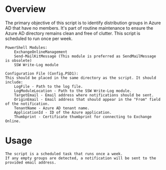 # Overview 
The primary objective of this script is to identify distribution groups in Azure AD that have no members. It's part of routine maintenance to ensure the Azure AD directory remains clean and free of clutter. This script is scheduled to run once per week.

    PowerShell Modules:
        ExchangeOnlineManagement
        Send-MailKitMessage (This module is preferred as SendMailMessage is obsolete)
        SSW Write-Log module

    Configuration File (Config.PSD1):
    This should be placed in the same directory as the script. It should include:
        LogFile - Path to the log file.
        LogModuleLocation - Path to the SSW Write-Log module.
        TargetEmail - Email address where notifications should be sent.
        OriginEmail - Email address that should appear in the "From" field of the notification.
        TenantName - Azure AD tenant name.
        ApplicationId - ID of the Azure application.
        Thumbprint - Certificate thumbprint for connecting to Exchange Online.

# Usage

    The script is a scheduled task that runs once a week.
    If any empty groups are detected, a notification will be sent to the provided email address.
